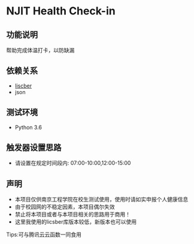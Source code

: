 # NJIT Health Check-in

## 功能说明
帮助完成体温打卡，以防缺漏

## 依赖关系
* [liscber](https://github.com/licsber)
* json

## 测试环境
* Python 3.6

## 触发器设置思路
* 请设置在规定时间段内: 07:00-10:00,12:00-15:00

## 声明
* 本项目仅供南京工程学院在校生测试使用，使用时请如实申报个人健康信息
* 由于校园网的不稳定因素，本项目偶尔失效
* 禁止将本项目或者与本项目相关的思路用于商用！
* 这里我使用的licsber库版本较低，新版本也可以使用

Tips:可与腾讯云云函数一同食用  

